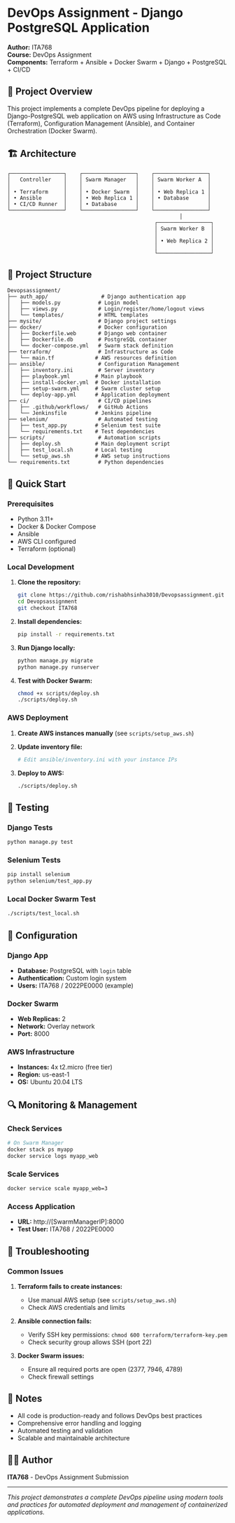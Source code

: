 # DevOps Assignment - Django PostgreSQL Application

**Author:** ITA768  
**Course:** DevOps Assignment  
**Components:** Terraform + Ansible + Docker Swarm + Django + PostgreSQL + CI/CD

## 🎯 Project Overview

This project implements a complete DevOps pipeline for deploying a Django-PostgreSQL web application on AWS using Infrastructure as Code (Terraform), Configuration Management (Ansible), and Container Orchestration (Docker Swarm).

## 🏗️ Architecture

```
┌─────────────────┐    ┌─────────────────┐    ┌─────────────────┐
│   Controller    │    │ Swarm Manager   │    │ Swarm Worker A  │
│                 │    │                 │    │                 │
│ • Terraform     │    │ • Docker Swarm  │    │ • Web Replica 1 │
│ • Ansible       │    │ • Web Replica 1 │    │ • Database      │
│ • CI/CD Runner  │    │ • Database      │    │                 │
└─────────────────┘    └─────────────────┘    └─────────────────┘
                                                       │
                                               ┌─────────────────┐
                                               │ Swarm Worker B  │
                                               │                 │
                                               │ • Web Replica 2 │
                                               │                 │
                                               └─────────────────┘
```

## 📁 Project Structure

```
Devopsassignment/
├── auth_app/                 # Django authentication app
│   ├── models.py            # Login model
│   ├── views.py             # Login/register/home/logout views
│   └── templates/           # HTML templates
├── mysite/                  # Django project settings
├── docker/                  # Docker configuration
│   ├── Dockerfile.web       # Django web container
│   ├── Dockerfile.db        # PostgreSQL container
│   └── docker-compose.yml   # Swarm stack definition
├── terraform/               # Infrastructure as Code
│   └── main.tf             # AWS resources definition
├── ansible/                 # Configuration Management
│   ├── inventory.ini        # Server inventory
│   ├── playbook.yml        # Main playbook
│   ├── install-docker.yml  # Docker installation
│   ├── setup-swarm.yml     # Swarm cluster setup
│   └── deploy-app.yml      # Application deployment
├── ci/                      # CI/CD pipelines
│   ├── .github/workflows/   # GitHub Actions
│   └── Jenkinsfile         # Jenkins pipeline
├── selenium/                # Automated testing
│   ├── test_app.py         # Selenium test suite
│   └── requirements.txt    # Test dependencies
├── scripts/                 # Automation scripts
│   ├── deploy.sh           # Main deployment script
│   ├── test_local.sh       # Local testing
│   └── setup_aws.sh        # AWS setup instructions
└── requirements.txt         # Python dependencies
```

## 🚀 Quick Start

### Prerequisites

- Python 3.11+
- Docker & Docker Compose
- Ansible
- AWS CLI configured
- Terraform (optional)

### Local Development

1. **Clone the repository:**
   ```bash
   git clone https://github.com/rishabhsinha3010/Devopsassignment.git
   cd Devopsassignment
   git checkout ITA768
   ```

2. **Install dependencies:**
   ```bash
   pip install -r requirements.txt
   ```

3. **Run Django locally:**
   ```bash
   python manage.py migrate
   python manage.py runserver
   ```

4. **Test with Docker Swarm:**
   ```bash
   chmod +x scripts/deploy.sh
   ./scripts/deploy.sh
   ```

### AWS Deployment

1. **Create AWS instances manually** (see `scripts/setup_aws.sh`)

2. **Update inventory file:**
   ```bash
   # Edit ansible/inventory.ini with your instance IPs
   ```

3. **Deploy to AWS:**
   ```bash
   ./scripts/deploy.sh
   ```

## 🧪 Testing

### Django Tests
```bash
python manage.py test
```

### Selenium Tests
```bash
pip install selenium
python selenium/test_app.py
```

### Local Docker Swarm Test
```bash
./scripts/test_local.sh
```

## 🔧 Configuration

### Django App
- **Database:** PostgreSQL with `login` table
- **Authentication:** Custom login system
- **Users:** ITA768 / 2022PE0000 (example)

### Docker Swarm
- **Web Replicas:** 2
- **Network:** Overlay network
- **Port:** 8000

### AWS Infrastructure
- **Instances:** 4x t2.micro (free tier)
- **Region:** us-east-1
- **OS:** Ubuntu 20.04 LTS





## 🔍 Monitoring & Management

### Check Services
```bash
# On Swarm Manager
docker stack ps myapp
docker service logs myapp_web
```

### Scale Services
```bash
docker service scale myapp_web=3
```

### Access Application
- **URL:** http://[SwarmManagerIP]:8000
- **Test User:** ITA768 / 2022PE0000

## 🐛 Troubleshooting

### Common Issues

1. **Terraform fails to create instances:**
   - Use manual AWS setup (see `scripts/setup_aws.sh`)
   - Check AWS credentials and limits

2. **Ansible connection fails:**
   - Verify SSH key permissions: `chmod 600 terraform/terraform-key.pem`
   - Check security group allows SSH (port 22)

3. **Docker Swarm issues:**
   - Ensure all required ports are open (2377, 7946, 4789)
   - Check firewall settings

## 📝 Notes

- All code is production-ready and follows DevOps best practices
- Comprehensive error handling and logging
- Automated testing and validation
- Scalable and maintainable architecture

## 👨‍💻 Author

**ITA768** - DevOps Assignment Submission

---

*This project demonstrates a complete DevOps pipeline using modern tools and practices for automated deployment and management of containerized applications.*
